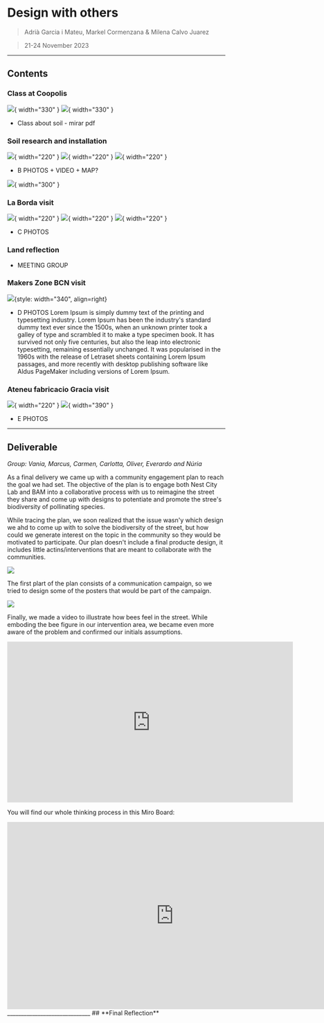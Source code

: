 # **Design with others**

> Adrià Garcia i Mateu, Markel Cormenzana & Milena Calvo Juarez

> 21-24 November 2023

---

## **Contents**

### Class at Coopolis

![](../images/Design%20with%20others/A.1.jpg){ width="330" } ![](../images/Design%20with%20others/A.2.jpg){ width="330" }

- Class about soil - mirar pdf

### Soil research and installation

![](../images/Design%20with%20others/B.1.jpg){ width="220" } ![](../images/Design%20with%20others/B.2.jpg){ width="220" }
![](../images/Design%20with%20others/B.3.jpg){ width="220" }

- B PHOTOS + VIDEO + MAP?

![](../images/Design%20with%20others/B.4.gif){ width="300" }

### La Borda visit

![](../images/Design%20with%20others/C.1.jpg){ width="220" } ![](../images/Design%20with%20others/C.2.jpg){ width="220" } ![](../images/Design%20with%20others/C.3.jpg){ width="220" }

- C PHOTOS

### Land reflection

- MEETING GROUP

### Makers Zone BCN visit

![](../images/Design%20with%20others/D.1.jpg){style: width="340", align=right}

- D PHOTOS
Lorem Ipsum is simply dummy text of the printing and typesetting industry. Lorem Ipsum has been the industry's standard dummy text ever since the 1500s, when an unknown printer took a galley of type and scrambled it to make a type specimen book. It has survived not only five centuries, but also the leap into electronic typesetting, remaining essentially unchanged. It was popularised in the 1960s with the release of Letraset sheets containing Lorem Ipsum passages, and more recently with desktop publishing software like Aldus PageMaker including versions of Lorem Ipsum.



### Ateneu fabricacio Gracia visit

![](../images/Design%20with%20others/E.1.jpg){ width="220" } ![](../images/Design%20with%20others/E.2.jpg){ width="390" }

- E PHOTOS

______________________________
## **Deliverable**

_Group: Vania, Marcus, Carmen, Carlotta, Oliver, Everardo and Núria_

As a final delivery we came up with a community engagement plan to reach the goal we had set. The objective of the plan is to engage both Nest City Lab and BAM into a collaborative process with us to reimagine the street they share and come up with designs to potentiate and promote the stree's biodiversity of pollinating species.

While tracing the plan, we soon realized that the issue wasn'y which design we ahd to come up with to solve the biodiversity of the street, but how could we generate interest on the topic in the community so they would be motivated to participate. Our plan doesn't include a final producte design, it includes little actins/interventions that are meant to collaborate with the communities.

![](../images/Design%20with%20others/F.1.jpg)

The first plart of the plan consists of a communication campaign, so we tried to design some of the posters that would be part of the campaign.

![](../images/Design%20with%20others/F.5.png)

Finally, we made a video to illustrate how bees feel in the street. While emboding the bee figure in our intervention area, we became even more aware of the problem and confirmed our initials assumptions.

<iframe width="660" height="371" src="https://www.youtube.com/embed/fTujnL0Pufo?si=HoP53NT2LNIJQW-z" title="YouTube video player" frameborder="0" allow="accelerometer; autoplay; clipboard-write; encrypted-media; gyroscope; picture-in-picture; web-share" allowfullscreen></iframe>

You will find our whole thinking process in this Miro Board:

<iframe width="768" height="432" src="https://miro.com/app/live-embed/uXjVNL6M8pY=/?moveToViewport=5444,-6540,21897,11784&embedId=805913722418" frameborder="0" scrolling="no" allow="fullscreen; clipboard-read; clipboard-write" allowfullscreen></iframe>
______________________________
## **Final Reflection**